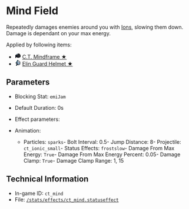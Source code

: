 # Mind Field

Repeatedly damages enemies around you with [Ions](https://ceterai.github.io/MyEnternia/Wiki/Ions), slowing them down. Damage is dependant on your max energy.

Applied by following items:

- <img src="https://raw.githubusercontent.com/Ceterai/Enternia/main/items/armors/alta/tier6/ceterai/mindframe/icon.png" alt="C.T. Mindframe ★ icon" loading="lazy" height=16px width="auto" /> [C.T. Mindframe ★](https://ceterai.github.io/MyEnternia/Wiki/C.T.Mindframe)
- <img src="https://raw.githubusercontent.com/Ceterai/Enternia/main/items/armors/alta/tier4/elin/helmet/icon.png" alt="Elin Guard Helmet ★ icon" loading="lazy" height=16px width="auto" /> [Elin Guard Helmet ★](https://ceterai.github.io/MyEnternia/Wiki/ElinGuardHelmet)

## Parameters

- Blocking Stat: `emiJam`
- Default Duration: 0s
- Effect parameters: 

- Animation: 

  - Particles: `sparks`- Bolt Interval: 0.5- Jump Distance: 8- Projectile: `ct_ionic_small`- Status Effects: `frostslow`- Damage From Max Energy: `True`- Damage From Max Energy Percent: 0.05- Damage Clamp: `True`- Damage Clamp Range: 1, 15

## Technical Information

- In-game ID: `ct_mind`
- File: [`/stats/effects/ct_mind.statuseffect`](https://github.com/Ceterai/Enternia/blob/main/stats/effects/ct_mind.statuseffect)
